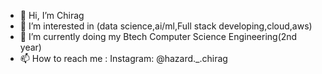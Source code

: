 - 👋 Hi, I’m Chirag
- 👀 I’m interested in (data science,ai/ml,Full stack developing,cloud,aws)
- 🌱 I’m currently doing my Btech Computer Science Engineering(2nd year)
- 📫 How to reach me : 
Instagram: @hazard._.chirag



